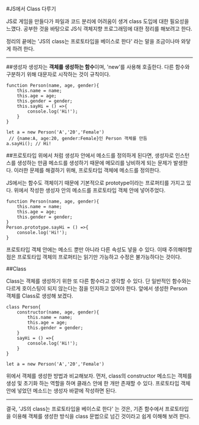 #JS에서 Class 다루기

JS로 게임을 만들다가 파일과 코드 분리에 어려움이 생겨 class 도입에 대한 필요성을 느꼈다. 공부한 것을 바탕으로 JS식 객체지향 프로그래밍에 대한 정리를 해보려고 한다.

정리의 끝에는 'JS의 class는 프로토타입을 베이스로 한다' 라는 말을 조금이나마 와닿게 하려 한다.

---

##생성자
생성자는 **객체를 생성하는 함수**이며, 'new'를 사용해 호출한다.
다른 함수와 구분하기 위해 대문자로 시작하는 것이 규칙이다.

```JS
function Person(name, age, gender){
    this.name = name;
    this.age = age;
    this.gender = gender;
    this.sayHi = () =>{
        console.log('Hi!');
    }
}

let a = new Person('A','20','Female')
 // {name:A, age:20, gender:Female}인 Person 객체를 만듬
a.sayHi(); // Hi!
```

##프로토타입
위에서 처럼 생성자 안에서 메소드를 정의하게 된다면, 생성자로 인스턴스를 생성하는 만큼 메소드를 생성하기 때문에 메모리를 낭비하게 되는 문제가 발생한다.
이러한 문제를 해결하기 위해, 프로토타입 객체에 메소드를 정의한다.

JS에서는 함수도 객체이기 때문에 기본적으로 prototype이라는 프로퍼티를 가지고 있다.
위에서 작성한 생성자 안의 메소드를 프로토타입 객체 안에 넣어주었다.

```JS
function Person(name, age, gender){
    this.name = name;
    this.age = age;
    this.gender = gender;
}
Person.prototype.sayHi = () =>{
    console.log('Hi!');
}
```

프로토타입 객체 안에는 메소드 뿐만 아니라 다른 속성도 넣을 수 있다.
이때 주의해야할 점은 프로토타입 객체의 프로퍼티는 읽기만 가능하고 수정은 불가능하다는 것이다.

##Class

Class는 객체를 생성하기 위한 또 다른 함수라고 생각할 수 있다.
단 일반적인 함수와는 다르게 호이스팅이 되지 않는다는 점을 인지하고 있어야 한다.
앞에서 생성한 Person 객체를 Class로 생성해 보겠다.

```JS
class Person{
    constructor(name, age, gender){
        this.name = name;
        this.age = age;
        this.gender = gender;
    }
    sayHi = () =>{
        console.log('Hi!');
    }
}

let a = new Person('A','20','Female')
```

위에서 객체를 생성한 방법과 비교해보자.
먼저, class의 constructor 메소드는 객체를 생성 및 초기화 하는 역할을 하며 클래스 안에 한 개만 존재할 수 있다.
프로토타입 객체 안에 넣었던 메소드는 생성자 바깥에 작성하면 된다.

---

결국, 'JS의 class는 프로토타입을 베이스로 한다' 는 것은,
기존 함수에서 프로토타입을 이용해 객체를 생성한 방식을 class 문법으로 넘긴 것이라고 쉽게 이해해 보려 한다.
